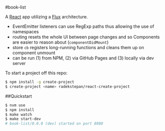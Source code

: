 #book-list

A [React](http://facebook.github.io/react/) app utilizing a [Flux](http://facebook.github.io/flux/) architecture.

- EventEmitter listeners can use RegExp paths thus allowing the use of namespaces
- routing resets the whole UI between page changes and so Components are easier to reason about (`componentDidMount`)
- store `cb` registers long-running functions and cleans them up on component unmount
- can be run (1) from NPM, (2) via GitHub Pages and (3) locally via dev server

To start a project off this repo:

```bash
$ npm install -g create-project
$ create-project <name> radekstepan/react-create-project
```

##Quickstart

```bash
$ nvm use
$ npm install
$ make watch
$ make start-dev
# book-list/0.0.0 (dev) started on port 8080
```
